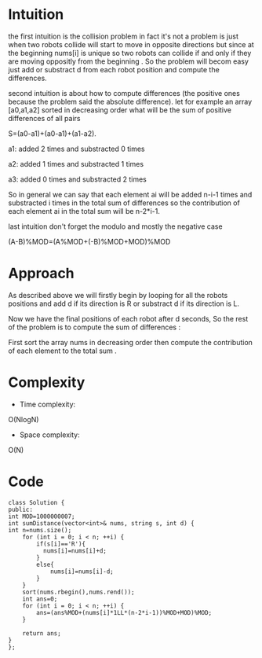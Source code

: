 # Intuition
<!-- Describe your first thoughts on how to solve this problem. -->
the first intuition is the collision problem in fact it's not a problem is just when two robots collide will start to move in opposite directions but since at the beginning nums[i] is unique so two robots can collide if and only if they are moving oppositly from the beginning . So the problem will becom easy just add or substract d from each robot position and compute the differences.

second intuition is about how to compute differences (the positive ones because the problem said the absolute difference).
let for example an array [a0,a1,a2] sorted in decreasing order what will be the sum of positive differences of all pairs 

S=(a0-a1)+(a0-a1)+(a1-a2).  

a1: added 2 times and substracted 0 times  

a2: added 1 times and substracted 1 times  

a3: added 0 times and substracted 2 times  

So in general we can say that each element ai will be added n-i-1 times and substracted i times in the total sum of differences so the contribution of each element ai in the total sum will be n-2*i-1.

last intuition don't forget the modulo and mostly the negative case  

(A-B)%MOD=(A%MOD+(-B)%MOD+MOD)%MOD  
# Approach
<!-- Describe your approach to solving the problem. -->
As described above we will firstly begin by looping for all the robots positions and add d if its direction is R or substract d if its direction is L.  

Now we have the final positions of each robot after d seconds, So the rest of the problem is to compute the sum of differences :   

First sort the array nums in decreasing order then compute the contribution of each element to the total sum . 
# Complexity
- Time complexity:
<!-- Add your time complexity here, e.g. $$O(n)$$ -->
 O(NlogN)
- Space complexity:
<!-- Add your space complexity here, e.g. $$O(n)$$ -->
O(N)
# Code
```
class Solution {
public:
int MOD=1000000007;
int sumDistance(vector<int>& nums, string s, int d) {
int n=nums.size();
    for (int i = 0; i < n; ++i) {
        if(s[i]=='R'){
          nums[i]=nums[i]+d;
        }
        else{
            nums[i]=nums[i]-d;
        }
    }
    sort(nums.rbegin(),nums.rend());
    int ans=0;
    for (int i = 0; i < n; ++i) {
        ans=(ans%MOD+(nums[i]*1LL*(n-2*i-1))%MOD+MOD)%MOD;
    }
    
    return ans;
}
};
```
